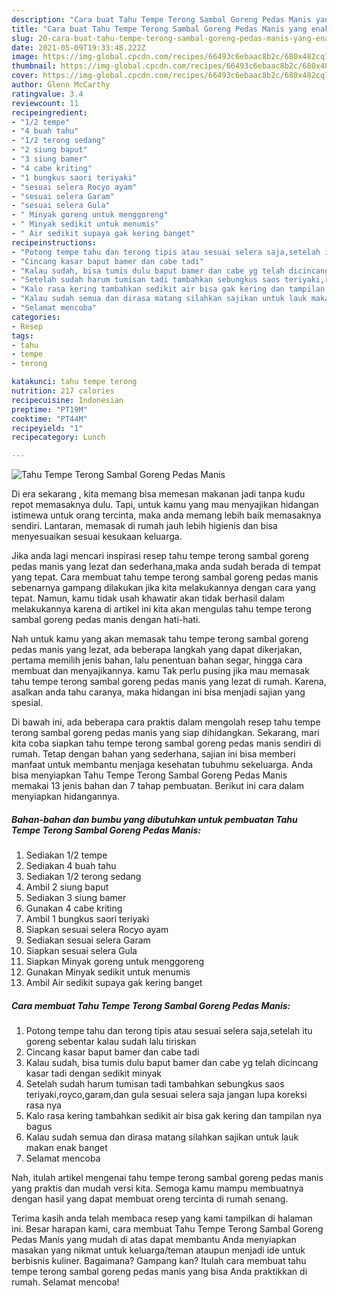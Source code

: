 ```yaml
---
description: "Cara buat Tahu Tempe Terong Sambal Goreng Pedas Manis yang enak dan Mudah Dibuat"
title: "Cara buat Tahu Tempe Terong Sambal Goreng Pedas Manis yang enak dan Mudah Dibuat"
slug: 20-cara-buat-tahu-tempe-terong-sambal-goreng-pedas-manis-yang-enak-dan-mudah-dibuat
date: 2021-05-09T19:33:48.222Z
image: https://img-global.cpcdn.com/recipes/66493c6ebaac8b2c/680x482cq70/tahu-tempe-terong-sambal-goreng-pedas-manis-foto-resep-utama.jpg
thumbnail: https://img-global.cpcdn.com/recipes/66493c6ebaac8b2c/680x482cq70/tahu-tempe-terong-sambal-goreng-pedas-manis-foto-resep-utama.jpg
cover: https://img-global.cpcdn.com/recipes/66493c6ebaac8b2c/680x482cq70/tahu-tempe-terong-sambal-goreng-pedas-manis-foto-resep-utama.jpg
author: Glenn McCarthy
ratingvalue: 3.4
reviewcount: 11
recipeingredient:
- "1/2 tempe"
- "4 buah tahu"
- "1/2 terong sedang"
- "2 siung baput"
- "3 siung bamer"
- "4 cabe kriting"
- "1 bungkus saori teriyaki"
- "sesuai selera Rocyo ayam"
- "sesuai selera Garam"
- "sesuai selera Gula"
- " Minyak goreng untuk menggoreng"
- " Minyak sedikit untuk menumis"
- " Air sedikit supaya gak kering banget"
recipeinstructions:
- "Potong tempe tahu dan terong tipis atau sesuai selera saja,setelah itu goreng sebentar kalau sudah lalu tiriskan"
- "Cincang kasar baput bamer dan cabe tadi"
- "Kalau sudah, bisa tumis dulu baput bamer dan cabe yg telah dicincang kasar tadi dengan sedikit minyak"
- "Setelah sudah harum tumisan tadi tambahkan sebungkus saos teriyaki,royco,garam,dan gula sesuai selera saja jangan lupa koreksi rasa nya"
- "Kalo rasa kering tambahkan sedikit air bisa gak kering dan tampilan nya bagus"
- "Kalau sudah semua dan dirasa matang silahkan sajikan untuk lauk makan enak banget"
- "Selamat mencoba"
categories:
- Resep
tags:
- tahu
- tempe
- terong

katakunci: tahu tempe terong 
nutrition: 217 calories
recipecuisine: Indonesian
preptime: "PT19M"
cooktime: "PT44M"
recipeyield: "1"
recipecategory: Lunch

---
```



![Tahu Tempe Terong Sambal Goreng Pedas Manis](https://img-global.cpcdn.com/recipes/66493c6ebaac8b2c/680x482cq70/tahu-tempe-terong-sambal-goreng-pedas-manis-foto-resep-utama.jpg)

Di era  sekarang , kita memang bisa memesan makanan jadi tanpa kudu repot memasaknya dulu. Tapi, untuk kamu yang mau menyajikan hidangan istimewa untuk orang tercinta, maka anda memang lebih baik memasaknya sendiri. Lantaran, memasak di rumah jauh lebih higienis dan bisa menyesuaikan sesuai kesukaan keluarga.

Jika anda lagi mencari inspirasi resep tahu tempe terong sambal goreng pedas manis yang lezat dan sederhana,maka anda sudah berada di tempat yang tepat. Cara membuat tahu tempe terong sambal goreng pedas manis  sebenarnya gampang dilakukan jika kita melakukannya dengan cara yang tepat. Namun, kamu tidak usah khawatir akan tidak berhasil dalam melakukannya 
karena di artikel ini kita akan mengulas tahu tempe terong sambal goreng pedas manis dengan hati-hati.  



Nah untuk kamu yang akan memasak tahu tempe terong sambal goreng pedas manis yang lezat, ada beberapa langkah yang dapat dikerjakan, pertama memilih jenis bahan, lalu penentuan bahan segar, hingga cara membuat dan menyajikannya. kamu Tak perlu pusing jika mau memasak tahu tempe terong sambal goreng pedas manis yang lezat di rumah. Karena, asalkan anda  tahu caranya, maka hidangan ini bisa menjadi sajian yang spesial.

Di bawah ini, ada beberapa cara praktis  dalam mengolah resep tahu tempe terong sambal goreng pedas manis yang siap dihidangkan. Sekarang, mari kita coba siapkan tahu tempe terong sambal goreng pedas manis sendiri di rumah. Tetap dengan bahan yang sederhana, sajian ini bisa memberi manfaat untuk membantu menjaga kesehatan tubuhmu sekeluarga. Anda bisa menyiapkan Tahu Tempe Terong Sambal Goreng Pedas Manis memakai 13 jenis bahan dan 7 tahap pembuatan. Berikut ini cara dalam menyiapkan hidangannya.

<!--inarticleads1-->

##### Bahan-bahan dan bumbu yang dibutuhkan untuk pembuatan Tahu Tempe Terong Sambal Goreng Pedas Manis:

1. Sediakan 1/2 tempe
1. Sediakan 4 buah tahu
1. Sediakan 1/2 terong sedang
1. Ambil 2 siung baput
1. Sediakan 3 siung bamer
1. Gunakan 4 cabe kriting
1. Ambil 1 bungkus saori teriyaki
1. Siapkan sesuai selera Rocyo ayam
1. Sediakan sesuai selera Garam
1. Siapkan sesuai selera Gula
1. Siapkan  Minyak goreng untuk menggoreng
1. Gunakan  Minyak sedikit untuk menumis
1. Ambil  Air sedikit supaya gak kering banget




<!--inarticleads2-->

##### Cara membuat Tahu Tempe Terong Sambal Goreng Pedas Manis:

1. Potong tempe tahu dan terong tipis atau sesuai selera saja,setelah itu goreng sebentar kalau sudah lalu tiriskan
1. Cincang kasar baput bamer dan cabe tadi
1. Kalau sudah, bisa tumis dulu baput bamer dan cabe yg telah dicincang kasar tadi dengan sedikit minyak
1. Setelah sudah harum tumisan tadi tambahkan sebungkus saos teriyaki,royco,garam,dan gula sesuai selera saja jangan lupa koreksi rasa nya
1. Kalo rasa kering tambahkan sedikit air bisa gak kering dan tampilan nya bagus
1. Kalau sudah semua dan dirasa matang silahkan sajikan untuk lauk makan enak banget
1. Selamat mencoba




Nah, itulah artikel mengenai  tahu tempe terong sambal goreng pedas manis  yang praktis dan mudah versi kita. Semoga kamu mampu membuatnya dengan hasil yang dapat membuat oreng tercinta di rumah senang. 

Terima kasih anda telah membaca resep yang kami tampilkan di halaman ini. Besar harapan kami, cara membuat  Tahu Tempe Terong Sambal Goreng Pedas Manis yang mudah di atas dapat membantu Anda menyiapkan masakan yang nikmat untuk keluarga/teman ataupun menjadi ide untuk berbisnis kuliner. Bagaimana? Gampang kan? Itulah cara membuat tahu tempe terong sambal goreng pedas manis yang bisa Anda praktikkan di rumah. Selamat mencoba!

